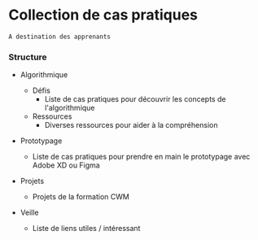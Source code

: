 # Collection de cas pratiques

	A destination des apprenants

### Structure

- Algorithmique
	+ Défis
		* Liste de cas pratiques pour découvrir les concepts de l'algorithmique
	+ Ressources
		* Diverses ressources pour aider à la compréhension

- Prototypage
	+ Liste de cas pratiques pour prendre en main le prototypage avec Adobe XD ou Figma
	
- Projets
	+ Projets de la formation CWM

- Veille
	+ Liste de liens utiles / intéressant